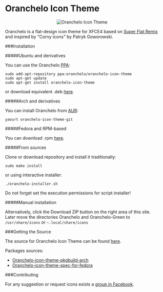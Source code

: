 Oranchelo Icon Theme
===============
<p align="center"><img title="Oranchelo Icon Theme" src="http://oi68.tinypic.com/mbq0eo.jpg"/></p>

Oranchelo is a flat-design icon theme for XFCE4 based on [Super Flat Remix](https://github.com/daniruiz/Super-Flat-Remix) and inspired by "Corny icons" by Patryk Goworowski. 

###Installation

#####Ubuntu and derivatives

You can use the Oranchelo [PPA](https://launchpad.net/~oranchelo/+archive/ubuntu/oranchelo-icon-theme):

    sudo add-apt-repository ppa:oranchelo/oranchelo-icon-theme
    sudo apt-get update
    sudo apt-get install oranchelo-icon-theme

or download equivalent .deb [here](https://www.dropbox.com/s/79b4iwwbwpl7bkr/oranchelo-icon-theme_0.7.0~ubuntu14.04.1_all.deb?dl=0).

#####Arch and derivatives

You can install Oranchelo from [AUR](https://aur.archlinux.org/packages/oranchelo-icon-theme-git):

    yaourt oranchelo-icon-theme-git

#####Fedora and RPM-based

You can download .rpm [here](https://www.dropbox.com/s/m8s7k2rx8wu80ht/oranchelo-icon-theme-0.7.0-1.fc23.noarch.rpm?dl=0).

#####From sources

Clone or download repository and install it traditionally:

    sudo make install

or using interactive installer:

    ./oranchelo-installer.sh

Do not forget set the execution permissions for script installer!

#####Manual installation

Alternatively, click the Download ZIP button on the right area of this site. Later move the directories Oranchelo and Oranchelo-Green to `/usr/share/icons` or `~.local/share/icons`

###Getting the Source

The source for Oranchelo Icon Theme can be found [here](http://zayronxio.deviantart.com/art/Oranchelo-icons-beta-v0-7-567346368).

Packages sources:

- [Oranchelo-icon-theme-pkgbuild-arch](https://github.com/fjospinas/oranchelo-incon-theme-pkgbuild-arch)
- [Oranchelo-icon-theme-spec-for-fedora](https://github.com/fjospinas/Oranchelo-icon-theme-spec-for-fedora)

###Contributing

For any suggestion or request icons exists a [group in Facebook](https://www.facebook.com/groups/887649787956083/).